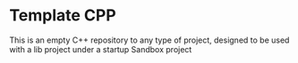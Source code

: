 # Template CPP

This is an empty C++ repository to any type of project, designed to be used with a lib project under a startup Sandbox project
